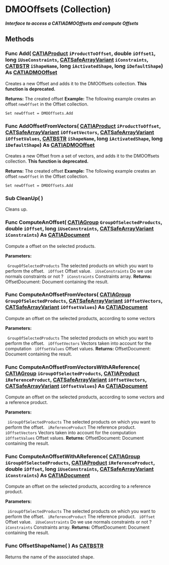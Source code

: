 # DMOOffsets (Collection)

**_Interface to access a CATIADMOOffsets and compute Offsets_**

## Methods

### Func **Add**( [CATIAProduct](../ProductStructureInterfaces/interface_Product_11223.md)  `iProductToOffset`,  double  `iOffset1`,  long  `iUseConstraints`,  [CATSafeArrayVariant](../System/typedef_CATSafeArrayVariant_73843.md)  `iConstraints`,  [CATBSTR](../System/typedef_CATBSTR_8129.md)  `iShapeName`,  long  `iActivatedShape`,  long  `iDefaultShape`) As [CATIADMOOffset](../SMTInterfaces/interface_DMOOffset_16659.md)

Creates a new Offset and adds it to the DMOOffsets collection. **This function is deprecated.**

**Returns:**      The created offset  **Example:**      The following example creates an offset `newOffset` in the Offset collection.

```VBScript
Set newOffset = DMOOffsets.Add

```

### Func **AddOffsetFromVectors**( [CATIAProduct](../ProductStructureInterfaces/interface_Product_11223.md)  `iProductToOffset`,  [CATSafeArrayVariant](../System/typedef_CATSafeArrayVariant_73843.md)  `iOffsetVectors`,  [CATSafeArrayVariant](../System/typedef_CATSafeArrayVariant_73843.md)  `iOffsetValues`,  [CATBSTR](../System/typedef_CATBSTR_8129.md)  `iShapeName`,  long  `iActivatedShape`,  long  `iDefaultShape`) As [CATIADMOOffset](../SMTInterfaces/interface_DMOOffset_16659.md)

Creates a new Offset from a set of vectors, and adds it to the DMOOffsets collection. **This function is deprecated.**

**Returns:**      The created offset  **Example:**      The following example creates an offset `newOffset` in the Offset collection.

```VBScript
Set newOffset = DMOOffsets.Add

```

### Sub **CleanUp**( )

Cleans up.  
### Func **ComputeAnOffset**( [CATIAGroup](../NavigatorInterfaces/interface_Group_5945.md)  `GroupOfSelectedProducts`,  double  `iOffset`,  long  `iUseConstraints`,  [CATSafeArrayVariant](../System/typedef_CATSafeArrayVariant_73843.md)  `iConstraints`) As [CATIADocument](../InfInterfaces/interface_Document_14456.md)

Compute a offset on the selected products.

**Parameters:**

` GroupOfSelectedProducts`      The selected products on which you want to perform the offset.
` iOffset`      Offset value.
` iUseConstraints`      Do we use normals constraints or not ?
` iConstraints`      Constraints array.
**Returns:**      OffsetDocument: Document containing the result.  
### Func **ComputeAnOffsetFromVectors**( [CATIAGroup](../NavigatorInterfaces/interface_Group_5945.md)  `GroupOfSelectedProducts`,  [CATSafeArrayVariant](../System/typedef_CATSafeArrayVariant_73843.md)  `iOffsetVectors`,  [CATSafeArrayVariant](../System/typedef_CATSafeArrayVariant_73843.md)  `iOffsetValues`) As [CATIADocument](../InfInterfaces/interface_Document_14456.md)

Compute an offset on the selected products, according to some vectors

**Parameters:**

` GroupOfSelectedProducts`      The selected products on which you want to perform the offset.
` iOffsetVectors`      Vectors taken into account for the computation
` iOffsetValues`      Offset values.
**Returns:**      OffsetDocument: Document containing the result.  
### Func **ComputeAnOffsetFromVectorsWithAReference**( [CATIAGroup](../NavigatorInterfaces/interface_Group_5945.md)  `iGroupOfSelectedProducts`,  [CATIAProduct](../ProductStructureInterfaces/interface_Product_11223.md)  `iReferenceProduct`,  [CATSafeArrayVariant](../System/typedef_CATSafeArrayVariant_73843.md)  `iOffsetVectors`,  [CATSafeArrayVariant](../System/typedef_CATSafeArrayVariant_73843.md)  `iOffsetValues`) As [CATIADocument](../InfInterfaces/interface_Document_14456.md)

Compute an offset on the selected products, according to some vectors and a reference product.

**Parameters:**

` iGroupOfSelectedProducts`      The selected products on which you want to perform the offset.
` iReferenceProduct`      The reference product.
` iOffsetVectors`      Vectors taken into account for the computation
` iOffsetValues`      Offset values.
**Returns:**      OffsetDocument: Document containing the result.  
### Func **ComputeAnOffsetWithAReference**( [CATIAGroup](../NavigatorInterfaces/interface_Group_5945.md)  `iGroupOfSelectedProducts`,  [CATIAProduct](../ProductStructureInterfaces/interface_Product_11223.md)  `iReferenceProduct`,  double  `iOffset`,  long  `iUseConstraints`,  [CATSafeArrayVariant](../System/typedef_CATSafeArrayVariant_73843.md)  `iConstraints`) As [CATIADocument](../InfInterfaces/interface_Document_14456.md)

Compute an offset on the selected products, according to a reference product.

**Parameters:**

` iGroupOfSelectedProducts`      The selected products on which you want to perform the offset.
` iReferenceProduct`      The reference product.
` iOffset`      Offset value.
` iUseConstraints`      Do we use normals constraints or not ?
` iConstraints`      Constraints array.
**Returns:**      OffsetDocument: Document containing the result.  
### Func **OffsetShapeName**( ) As [CATBSTR](../System/typedef_CATBSTR_8129.md)

Returns the name of the associated shape.